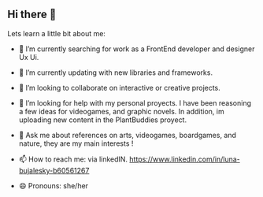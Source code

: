 ## Hi there 👋

<!--
**LunaBujalesky/LunaBujalesky** is a ✨ _special_ ✨ repository because its `README.md` (this file) appears on your GitHub profile.-->

Lets learn a little bit about me: 

- 🔭 I’m currently searching for work as a FrontEnd developer and designer Ux Ui.

- 🌱 I’m currently updating with new libraries and frameworks.

- 👯 I’m looking to collaborate on interactive or creative projects.

- 🤔 I’m looking for help with my personal proyects. I have been reasoning a few ideas for videogames, and graphic novels. In addition, im uploading new content in the PlantBuddies proyect.

- 💬 Ask me about references on arts, videogames, boardgames, and nature, they are my main interests !

- 📫 How to reach me: via linkedIN. https://www.linkedin.com/in/luna-bujalesky-b60561267 

- 😄 Pronouns: she/her


